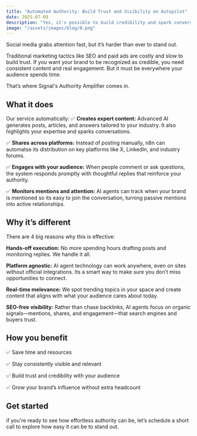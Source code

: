```yaml
---
title: "Automated Authority: Build Trust and Visibility on Autopilot"
date: 2025-07-09
description: "Yes, it's possible to build credibility and spark conversations on social media automatically."
image: "/assets/images/blog/8.png"
---
```

Social media grabs attention fast, but it’s harder than ever to stand out.

Traditional marketing tactics like SEO and paid ads are costly and slow to build trust. If you want your brand to be recognized as credible, you need consistent content and real engagement. But it must be everywhere your audience spends time.

That’s where Signal's Authority Amplifier comes in.

## What it does
Our service automatically:
✅ **Creates expert content:**
Advanced AI generates posts, articles, and answers tailored to your industry. It also highlights your expertise and sparks conversations.

✅ **Shares across platforms:**
Instead of posting manually, n8n can automatse its distribution on key platforms like X, LinkedIn, and industry forums.

✅ **Engages with your audience:**
When people comment or ask questions, the system responds promptly with thoughtful replies that reinforce your authority.

✅ **Monitors mentions and attention:**
AI agents can track when your brand is mentioned so its easy to join the conversation, turning passive mentions into active relationships.

## Why it’s different
There are 4 big reasons why this is effective:

**Hands-off execution:**
No more spending hours drafting posts and monitoring replies. We handle it all.

**Platform agnostic:**
AI agent technology can work anywhere, even on sites without official integrations. Its a smart way to make sure you don’t miss opportunities to connect.

**Real-time melevance:**
We spot trending topics in your space and create content that aligns with what your audience cares about today.

**SEO-free visibility:**
Rather than chase backlinks, AI agents focus on organic signals—mentions, shares, and engagement—that search engines and buyers trust.

## How you benefit
✅ Save time and resources

✅ Stay consistently visible and relevant

✅ Build trust and credibility with your audience

✅ Grow your brand’s influence without extra headcount

## Get started
if you're ready to see how effortless authority can be, let’s schedule a short call to explore how easy it can be to stand out.

